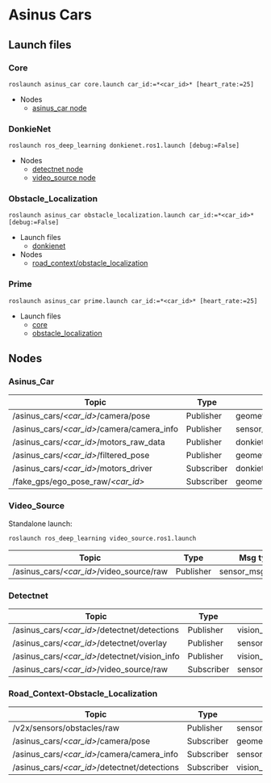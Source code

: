 # Asinus Cars
## Launch files

### Core
```
roslaunch asinus_car core.launch car_id:=*<car_id>* [heart_rate:=25]
```
- Nodes
	- [asinus_car node](#Asinus_Car)

### DonkieNet
```
roslaunch ros_deep_learning donkienet.ros1.launch [debug:=False]
```
- Nodes
	- [detectnet node](#Detectnet)
	- [video_source node](#Video_Source)

### Obstacle_Localization
```
roslaunch asinus_car obstacle_localization.launch car_id:=*<car_id>* [debug:=False]
```
- Launch files
	- [donkienet](#DonkieNet)
- Nodes
	- [road_context/obstacle_localization](#Road_Context-Obstacle_Localization)

### Prime
```
roslaunch asinus_car prime.launch car_id:=*<car_id>* [heart_rate:=25]
```
- Launch files
	- [core](#Core)
	- [obstacle_localization](#Obstacle_Localization)

## Nodes
### Asinus_Car

|Topic	|	Type|Msg type|
| ---	|	---	|	---	|
|/asinus_cars/*<car_id>*/camera/pose|Publisher|geometry_msgs/PoseStamped|
|/asinus_cars/*<car_id>*/camera/camera_info|Publisher|sensor_msgs/CameraInfo|
|/asinus_cars/*<car_id>*/motors_raw_data|Publisher|donkietown_msgs/MotorsState|
|/asinus_cars/*<car_id>*/filtered_pose|Publisher|geometry_msgs/PoseWithCovarinceStamped|
|/asinus_cars/*<car_id>*/motors_driver|Subscriber|donkietown_msgs/MotorsSpeed|
|/fake_gps/ego_pose_raw/*<car_id>*|Subscriber|geometry_msgs/PoseWithCovarinceStamped|

### Video_Source

Standalone launch:
```
roslaunch ros_deep_learning video_source.ros1.launch
```
|Topic	|	Type|Msg type|
| ---	|	---	|	---	|
|/asinus_cars/*<car_id>*/video_source/raw|Publisher|sensor_msgs/Image|

### Detectnet

|Topic	|	Type|Msg type|
| ---	|	---	|	---	|
|/asinus_cars/*<car_id>*/detectnet<!--?-->/detections|Publisher|vision_msgs/Detection2DArray|
|/asinus_cars/*<car_id>*/detectnet/overlay|Publisher|sensor_msgs/Image|
|/asinus_cars/*<car_id>*/detectnet/vision_info|Publisher|vision_msgs/VisionInfo|
|/asinus_cars/*<car_id>*/video_source/raw|Subscriber|sensor_msgs/Image|


### Road_Context-Obstacle_Localization

|Topic	|	Type|Msg type|
| ---	|	---	|	---	|
|/v2x/sensors/obstacles/raw|Publisher|sensor_msgs/PointCloud|
|/asinus_cars/*<car_id>*/camera/pose|Subscriber|geometry_msgs/PoseStamped|
|/asinus_cars/*<car_id>*/camera/camera_info|Subscriber|sensor_msgs/CameraInfo|
|/asinus_cars/*<car_id>*/detectnet<!--?-->/detections|Subscriber|vision_msgs/Detection2DArray|